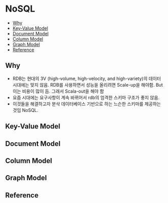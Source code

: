 # NoSQL

- [Why](#why)
- [Key-Value Model](#key-value-model)
- [Document Model](#document-model)
- [Column Model](#column-model)
- [Graph Model](#graph-model)
- [Reference](#reference)

## Why

- RDB는 현대의 3V (high-volume, high-velocity, and high-variety)의 데이터 시대에는 맞지 않음. RDB를 사용하면서 성능을 올리려면 Scale-up을 해야함. But 이는 비용이 많이 듬. 그래서 Scala-out을 해야 함
- 요즘 시대에는 요구사항이 계속 바뀌어서 rdb의 엄격한 스키마 구조가 좋지 않음.
- 이것들을 해결하고자 분삭 데이터베이스 기반으로 하는 느슨한 스키마를 제공하는 것임 NoSQL.

## Key-Value Model

## Document Model

## Column Model

## Graph Model

## Reference